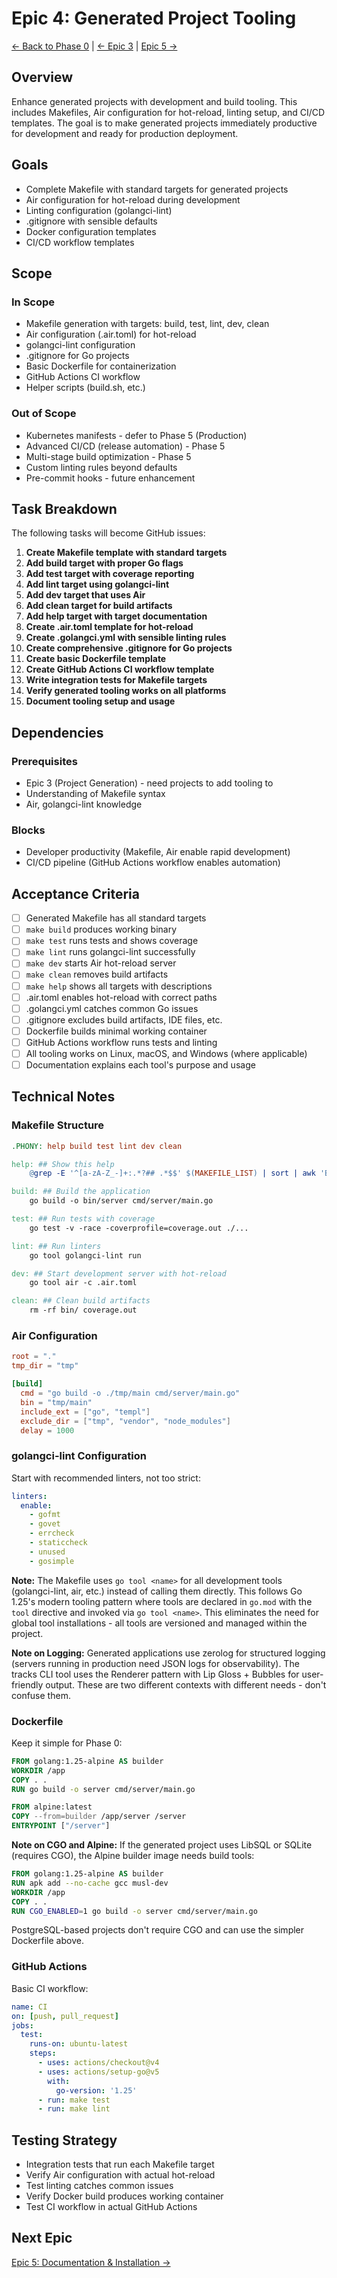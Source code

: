 # Epic 4: Generated Project Tooling

[← Back to Phase 0](../0-foundation.md) | [← Epic 3](./3-project-generation.md) | [Epic 5 →](./5-documentation.md)

## Overview

Enhance generated projects with development and build tooling. This includes Makefiles, Air configuration for hot-reload, linting setup, and CI/CD templates. The goal is to make generated projects immediately productive for development and ready for production deployment.

## Goals

- Complete Makefile with standard targets for generated projects
- Air configuration for hot-reload during development
- Linting configuration (golangci-lint)
- .gitignore with sensible defaults
- Docker configuration templates
- CI/CD workflow templates

## Scope

### In Scope

- Makefile generation with targets: build, test, lint, dev, clean
- Air configuration (.air.toml) for hot-reload
- golangci-lint configuration
- .gitignore for Go projects
- Basic Dockerfile for containerization
- GitHub Actions CI workflow
- Helper scripts (build.sh, etc.)

### Out of Scope

- Kubernetes manifests - defer to Phase 5 (Production)
- Advanced CI/CD (release automation) - Phase 5
- Multi-stage build optimization - Phase 5
- Custom linting rules beyond defaults
- Pre-commit hooks - future enhancement

## Task Breakdown

The following tasks will become GitHub issues:

1. **Create Makefile template with standard targets**
2. **Add build target with proper Go flags**
3. **Add test target with coverage reporting**
4. **Add lint target using golangci-lint**
5. **Add dev target that uses Air**
6. **Add clean target for build artifacts**
7. **Add help target with target documentation**
8. **Create .air.toml template for hot-reload**
9. **Create .golangci.yml with sensible linting rules**
10. **Create comprehensive .gitignore for Go projects**
11. **Create basic Dockerfile template**
12. **Create GitHub Actions CI workflow template**
13. **Write integration tests for Makefile targets**
14. **Verify generated tooling works on all platforms**
15. **Document tooling setup and usage**

## Dependencies

### Prerequisites

- Epic 3 (Project Generation) - need projects to add tooling to
- Understanding of Makefile syntax
- Air, golangci-lint knowledge

### Blocks

- Developer productivity (Makefile, Air enable rapid development)
- CI/CD pipeline (GitHub Actions workflow enables automation)

## Acceptance Criteria

- [ ] Generated Makefile has all standard targets
- [ ] `make build` produces working binary
- [ ] `make test` runs tests and shows coverage
- [ ] `make lint` runs golangci-lint successfully
- [ ] `make dev` starts Air hot-reload server
- [ ] `make clean` removes build artifacts
- [ ] `make help` shows all targets with descriptions
- [ ] .air.toml enables hot-reload with correct paths
- [ ] .golangci.yml catches common Go issues
- [ ] .gitignore excludes build artifacts, IDE files, etc.
- [ ] Dockerfile builds minimal working container
- [ ] GitHub Actions workflow runs tests and linting
- [ ] All tooling works on Linux, macOS, and Windows (where applicable)
- [ ] Documentation explains each tool's purpose and usage

## Technical Notes

### Makefile Structure

```makefile
.PHONY: help build test lint dev clean

help: ## Show this help
	@grep -E '^[a-zA-Z_-]+:.*?## .*$$' $(MAKEFILE_LIST) | sort | awk 'BEGIN {FS = ":.*?## "}; {printf "\033[36m%-20s\033[0m %s\n", $$1, $$2}'

build: ## Build the application
	go build -o bin/server cmd/server/main.go

test: ## Run tests with coverage
	go test -v -race -coverprofile=coverage.out ./...

lint: ## Run linters
	go tool golangci-lint run

dev: ## Start development server with hot-reload
	go tool air -c .air.toml

clean: ## Clean build artifacts
	rm -rf bin/ coverage.out
```

### Air Configuration

```toml
root = "."
tmp_dir = "tmp"

[build]
  cmd = "go build -o ./tmp/main cmd/server/main.go"
  bin = "tmp/main"
  include_ext = ["go", "templ"]
  exclude_dir = ["tmp", "vendor", "node_modules"]
  delay = 1000
```

### golangci-lint Configuration

Start with recommended linters, not too strict:

```yaml
linters:
  enable:
    - gofmt
    - govet
    - errcheck
    - staticcheck
    - unused
    - gosimple
```

**Note:** The Makefile uses `go tool <name>` for all development tools (golangci-lint, air, etc.) instead of calling them directly. This follows Go 1.25's modern tooling pattern where tools are declared in `go.mod` with the `tool` directive and invoked via `go tool <name>`. This eliminates the need for global tool installations - all tools are versioned and managed within the project.

**Note on Logging:** Generated applications use zerolog for structured logging (servers running in production need JSON logs for observability). The tracks CLI tool uses the Renderer pattern with Lip Gloss + Bubbles for user-friendly output. These are two different contexts with different needs - don't confuse them.

### Dockerfile

Keep it simple for Phase 0:

```dockerfile
FROM golang:1.25-alpine AS builder
WORKDIR /app
COPY . .
RUN go build -o server cmd/server/main.go

FROM alpine:latest
COPY --from=builder /app/server /server
ENTRYPOINT ["/server"]
```

**Note on CGO and Alpine:** If the generated project uses LibSQL or SQLite (requires CGO), the Alpine builder image needs build tools:

```dockerfile
FROM golang:1.25-alpine AS builder
RUN apk add --no-cache gcc musl-dev
WORKDIR /app
COPY . .
RUN CGO_ENABLED=1 go build -o server cmd/server/main.go
```

PostgreSQL-based projects don't require CGO and can use the simpler Dockerfile above.

### GitHub Actions

Basic CI workflow:

```yaml
name: CI
on: [push, pull_request]
jobs:
  test:
    runs-on: ubuntu-latest
    steps:
      - uses: actions/checkout@v4
      - uses: actions/setup-go@v5
        with:
          go-version: '1.25'
      - run: make test
      - run: make lint
```

## Testing Strategy

- Integration tests that run each Makefile target
- Verify Air configuration with actual hot-reload
- Test linting catches common issues
- Verify Docker build produces working container
- Test CI workflow in actual GitHub Actions

## Next Epic

[Epic 5: Documentation & Installation →](./5-documentation.md)
